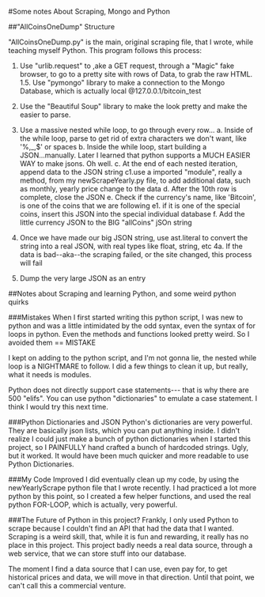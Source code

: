 #Some notes About Scraping, Mongo and Python

##"AllCoinsOneDump" Structure

"AllCoinsOneDump.py" is the main, original scraping file, that I wrote, while teaching myself Python. This program follows this process:

1. Use "urlib.request" to ,ake a GET request, through a "Magic" fake browser, to go to a pretty site with rows of Data, to grab the raw HTML.
1.5. Use "pymongo" library to make a connection to the Mongo Database, which is actually local @127.0.0.1/bitcoin_test 
2. Use the "Beautiful Soup" library to make the <html> look pretty and make the <html> easier to parse.
3. Use a massive nested while loop, to go through every row...
   a. Inside of the while loop, parse to get rid of extra characters we don't want, like '%,_,$' or spaces
   b. Inside the while loop, start building a JSON...manually. Later I learned that python supports a MUCH EASIER WAY to make jsons. Oh well. 
   c. At the end of each nested iteration, append data to the JSON string
     c1.use a imported "module", really a method, from my newScrapeYearly.py file, to add additional data, such as monthly, yearly price change
        to the data
   d. After the 10th row is complete, close the JSON
   e. Check if the currency's name, like 'Bitcoin', is one of the coins that we are following
        e1. if it is one of the special coins, insert this JSON into the special individual database
   f. Add the little currency JSON to the BIG "allCoins" jSOn string
   
4. Once we have made our big JSON string, use ast.literal to convert the string into a real JSON, with real types like float, string, etc
    4a. If the data is bad--aka--the scraping failed, or the site changed, this process will fail
5. Dump the very large JSON as an entry

##Notes about Scraping and learning Python, and some weird python quirks

###Mistakes
When I first started writing this python script, I was new to python and was a little intimidated by the odd syntax, even the syntax of 
for loops in python. Even the methods and functions looked pretty weird. So I avoided them == MISTAKE

I kept on adding to the python script, and I'm not gonna lie, the nested while loop is a NIGHTMARE to follow. I did a few things to clean it up, but really, what it needs is modules. 

Python does not directly support case statements--- that is why there are 500 "elifs". You can use python "dictionaries" to emulate a case
statement. I think I would try this next time. 

###Python Dictionaries and JSON
Python's dictionaries are very powerful. They are basically json lists, which you can put anything inside. I didn't realize I could just make a bunch of python dictionaries when I started this project, so I PAINFULLY hand crafted a bunch of hardcoded strings. Ugly, but it 
worked. It would have been much quicker and more readable to use Python Dictionaries.

###My Code Improved
I did eventually clean up my code, by using the newYearlyScrape python file that I wrote recently. I had practiced a lot more python by this point, so I created a few helper functions, and used the real python FOR-LOOP, which is actually, very powerful.

###The Future of Python in this project?
Frankly, I only used Python to scrape because I couldn't find an API that had the data that I wanted. Scraping is a weird skill, that, while it is fun and rewarding, it really has no place in this project. This project badly needs a real data source, through a web service, that we can store stuff into our database. 

The moment I find a data source that I can use, even pay for, to get historical prices and data, we will move in that direction. Until that point, we can't call this a commercial venture.




